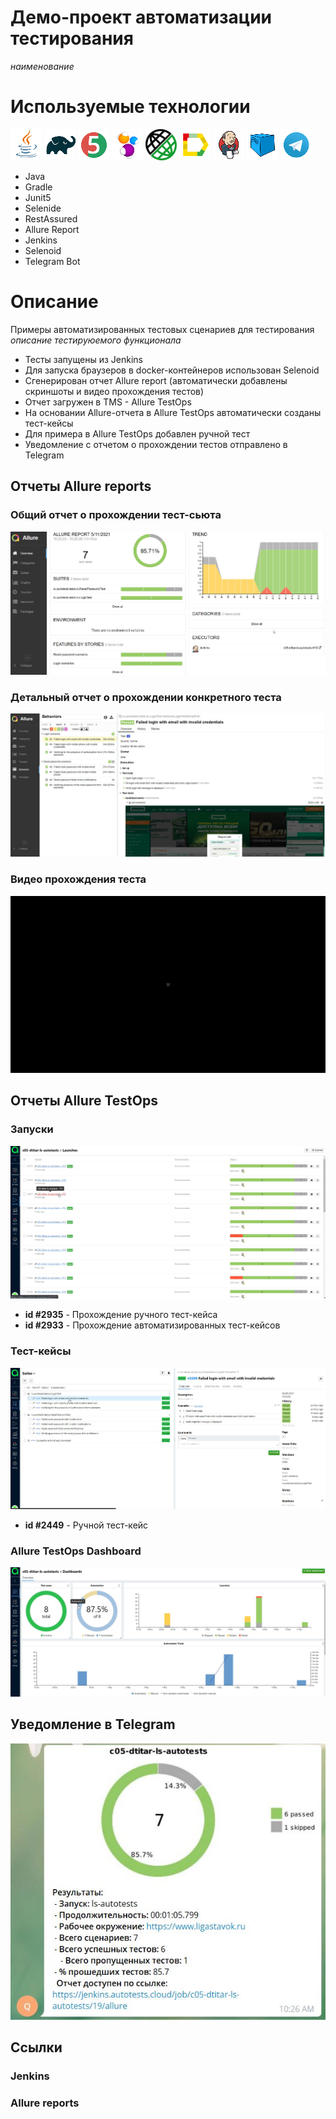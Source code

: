 # Демо-проект автоматизации тестирования
*наименование*

# Используемые технологии
![Java](readme_files/icons/java.png)
![Gradle](readme_files/icons/gradle.png)
![JUnit5](readme_files/icons/jUnit5.png)
![Selenide](readme_files/icons/selenide.png)
![RestAssured](readme_files/icons/restassured.png)
![Allure_Report](readme_files/icons/allure_report.png)
![Jenkins](readme_files/icons/jenkins.png)
![Selenoid](readme_files/icons/selenoid.png)
![Telegram](readme_files/icons/telegram.png)

- Java
- Gradle
- Junit5
- Selenide
- RestAssured
- Allure Report
- Jenkins
- Selenoid
- Telegram Bot

# Описание
Примеры автоматизированных тестовых сценариев для тестирования *описание тестируюемого функционала*

- Тесты запущены из Jenkins
- Для запуска браузеров в docker-контейнеров использован Selenoid
- Сгенерирован отчет Allure report (автоматически добавлены скриншоты и видео прохождения тестов)
- Отчет загружен в TMS - Allure TestOps
- На основании Allure-отчета в Allure TestOps автоматически созданы тест-кейсы 
- Для примера в Allure TestOps добавлен ручной тест
- Уведомление с отчетом о прохождении тестов отправлено в Telegram

## Отчеты Allure reports
### Общий отчет о прохождении тест-сьюта
![Allure reports overview](./readme_files/allure-report.jpg)
### Детальный отчет о прохождении конкретного теста
![Allure reports test](./readme_files/allure-report-test-with-screenshot.jpg)
### Видео прохождения теста
![Video](./readme_files/testVideo.gif)

## Отчеты Allure TestOps
### Запуски
![TestOps launches](./readme_files/testOpsLaunches.jpg)
- **id #2935** - Прохождение ручного тест-кейса
- **id #2933** - Прохождение автоматизированных тест-кейсов

### Тест-кейсы
![TestOps cases](./readme_files/testOpsSuites.jpg)
- **id #2449** - Ручной тест-кейс

### Allure TestOps Dashboard
![TestOps cases](./readme_files/testOpsDashboard.jpg)


## Уведомление в Telegram
![telegram](./readme_files/telegramBot.jpg)

## Ссылки
### Jenkins

### Allure reports

